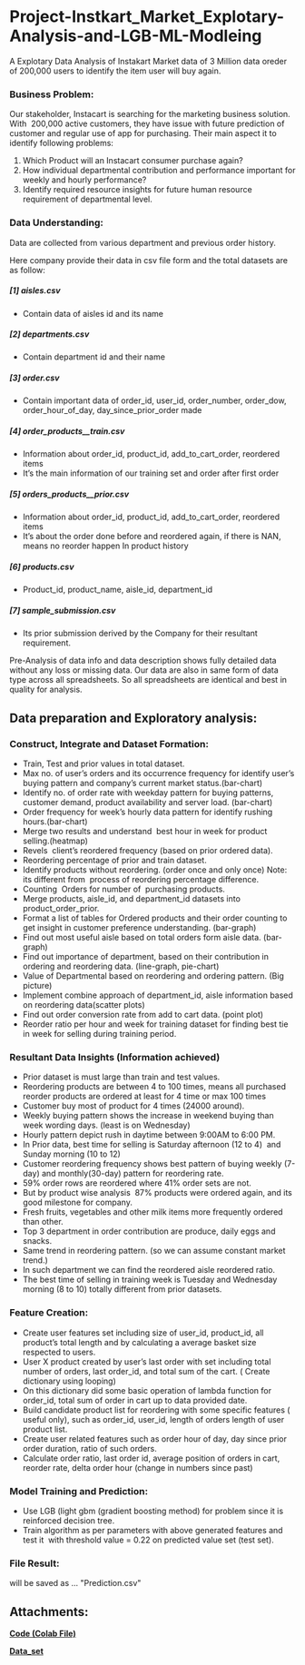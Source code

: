 # Project-Instkart_Market_Explotary-Analysis-and-LGB-ML-Modleing
A Explotary Data Analysis of Instakart Market data of 3 Million data oreder of 200,000 users to identify the item user will buy again. 

<!-- wp:heading {"level":3} -->
<h3><strong>Business Problem:</strong></h3>
<!-- /wp:heading -->

<!-- wp:paragraph -->
<p>Our stakeholder, Instacart is searching for the marketing business solution. With&nbsp;&nbsp;200,000&nbsp;active customers, they have issue with future prediction of customer and regular use of app for purchasing. Their main aspect it to identify following problems:</p>
<!-- /wp:paragraph -->

<!-- wp:list {"ordered":true,"type":"1"} -->
<ol type="1"><li>Which Product will an Instacart consumer purchase again?</li><li>How individual departmental contribution and performance important for weekly and hourly performance?</li><li>Identify required resource insights for future human resource requirement of departmental level.</li></ol>
<!-- /wp:list -->

<!-- wp:heading {"level":3} -->
<h3><strong>Data Understanding:</strong></h3>
<!-- /wp:heading -->

<!-- wp:paragraph -->
<p>Data are collected from various department and previous order history.</p>
<!-- /wp:paragraph -->

<!-- wp:paragraph -->
<p>Here company provide their data in csv file form and the total datasets are as follow:</p>
<!-- /wp:paragraph -->

<!-- wp:heading {"level":5} -->
<h5>  [1] aisles.csv</h5>
<!-- /wp:heading -->

<!-- wp:list -->
<ul><li>Contain data of aisles id and its name&nbsp;</li></ul>
<!-- /wp:list -->

<!-- wp:heading {"level":5} -->
<h5>  [2] departments.csv</h5>
<!-- /wp:heading -->

<!-- wp:list -->
<ul><li>Contain department id and their name&nbsp;</li></ul>
<!-- /wp:list -->

<!-- wp:heading {"level":5} -->
<h5>  [3] order.csv</h5>
<!-- /wp:heading -->

<!-- wp:list -->
<ul><li>Contain important data of order_id, user_id, order_number, order_dow, order_hour_of_day, day_since_prior_order made</li></ul>
<!-- /wp:list -->

<!-- wp:heading {"level":5} -->
<h5>  [4] order_products__train.csv</h5>
<!-- /wp:heading -->

<!-- wp:list -->
<ul><li>Information about order_id, product_id, add_to_cart_order, reordered items</li><li>It’s the main information of our training set and order after first order</li></ul>
<!-- /wp:list -->

<!-- wp:heading {"level":5} -->
<h5> [5] orders_products__prior.csv</h5>
<!-- /wp:heading -->

<!-- wp:list -->
<ul><li>Information about order_id, product_id, add_to_cart_order, reordered items</li><li>It’s about the order done before and reordered again, if there is NAN, means no reorder happen In product history</li></ul>
<!-- /wp:list -->

<!-- wp:heading {"level":5} -->
<h5> [6] products.csv</h5>
<!-- /wp:heading -->

<!-- wp:list -->
<ul><li>Product_id, product_name, aisle_id, department_id</li></ul>
<!-- /wp:list -->

<!-- wp:heading {"level":5} -->
<h5>  [7] sample_submission.csv</h5>
<!-- /wp:heading -->

<!-- wp:list -->
<ul><li>Its prior submission derived by the Company for their resultant requirement.</li></ul>
<!-- /wp:list -->

<!-- wp:paragraph -->
<p>Pre-Analysis of data info and data description shows fully detailed data without any loss or missing data. Our data are also in same form of data type across all spreadsheets. So all spreadsheets are identical and best in quality for analysis.</p>
<!-- /wp:paragraph -->

<!-- wp:heading -->
<h2><strong>Data preparation and </strong>Exploratory <strong>analysis:</strong></h2>
<!-- /wp:heading -->

<!-- wp:heading {"level":3} -->
<h3><strong>Construct, Integrate and Dataset Formation:</strong></h3>
<!-- /wp:heading -->

<!-- wp:list -->
<ul><li>Train, Test and prior values in total dataset.</li><li>Max no. of user’s orders and its occurrence frequency for identify user’s buying pattern and company’s current market status.(bar-chart)</li><li>Identify no. of order rate with weekday pattern for buying patterns, customer demand, product availability and server load. (bar-chart)</li><li>Order frequency for week’s hourly data pattern for identify rushing hours.(bar-chart)</li><li>Merge two results and understand&nbsp; best hour in week for product selling.(heatmap)</li><li>Revels&nbsp; client’s reordered frequency (based on prior ordered data).</li><li>Reordering percentage of prior and train dataset.</li><li>Identify products without reordering. (order once and only once) Note: its different from&nbsp; process of reordering percentage difference.</li><li>Counting&nbsp; Orders for number of&nbsp; purchasing products.</li><li>Merge products, aisle_id, and department_id datasets into product_order_prior.</li><li>Format a list of tables for Ordered products and their order counting to get insight in customer preference understanding. (bar-graph)</li><li>Find out most useful aisle based on total orders form aisle data. (bar-graph)</li><li>Find out importance of department, based on their contribution in ordering and reordering data. (line-graph, pie-chart)</li><li>Value of Departmental based on reordering and ordering pattern. (Big picture)</li><li>Implement combine approach of department_id, aisle information based on reordering data(scatter plots)</li><li>Find out order conversion rate from add to cart data. (point plot)</li><li>Reorder ratio per hour and week for training dataset for finding best tie in week for selling during training period.</li></ul>
<!-- /wp:list -->

<!-- wp:heading {"level":3} -->
<h3>Resultant Data Insights (Information achieved)</h3>
<!-- /wp:heading -->

<!-- wp:list -->
<ul><li>Prior dataset is must large than train and test values.</li><li>Reordering products are between 4 to 100 times, means all purchased reorder products are ordered at least for 4 time or max 100 times</li><li>Customer buy most of product for 4 times (24000 around).</li><li>Weekly buying pattern shows the increase in weekend buying than week wording days. (least is on Wednesday)</li><li>Hourly pattern depict rush in daytime between 9:00AM to 6:00 PM.</li><li>In Prior data, best time for selling is Saturday afternoon (12 to 4)&nbsp; and Sunday morning (10 to 12)</li><li>Customer reordering frequency shows best pattern of buying weekly (7-day) and monthly(30-day) pattern for reordering rate.</li><li>59% order rows are reordered where 41% order sets are not.</li><li>But by product wise analysis&nbsp; 87% products were ordered again, and its good milestone for company.</li><li>Fresh fruits, vegetables and other milk items more frequently ordered than other.</li><li>Top 3 department in order contribution are produce, daily eggs and snacks.</li><li>Same trend in reordering pattern. (so we can assume constant market trend.)</li><li>In such department we can find the reordered aisle reordered ratio.</li><li>The best time of selling in training week is Tuesday and Wednesday morning (8 to 10) totally different from prior datasets.</li></ul>
<!-- /wp:list -->

<!-- wp:heading {"level":3} -->
<h3><strong>Feature Creation:</strong></h3>
<!-- /wp:heading -->

<!-- wp:list -->
<ul><li>Create user features set including size of user_id, product_id, all product’s total length and by calculating a average basket size respected to users.</li><li>User X product created by user’s last order with set including total number of orders, last order_id, and total sum of the cart. ( Create dictionary using looping)</li><li>On this dictionary did some basic operation of lambda function for order_id, total sum of order in cart up to data provided date.</li><li>Build candidate product list for reordering with some specific features ( useful only), such as order_id, user_id, length of orders length of user product list.</li><li>Create user related features such as order hour of day, day since prior order duration, ratio of such orders.</li><li>Calculate order ratio, last order id, average position of orders in cart, reorder rate, delta order hour (change in numbers since past)</li></ul>
<!-- /wp:list -->

<!-- wp:heading {"level":3} -->
<h3>Model Training and Prediction:</h3>
<!-- /wp:heading -->

<!-- wp:list -->
<ul><li>Use LGB (light gbm (gradient boosting method) for problem since it is reinforced decision tree.</li><li> Train algorithm as per parameters with above generated features and test it &nbsp;with threshold value = 0.22 on predicted value set (test set).</li></ul>
<!-- /wp:list -->

<!-- wp:heading {"level":3} -->
<h3>File Result:</h3>
<!-- /wp:heading -->

<!-- wp:paragraph -->
<p>will be saved as ... "Prediction.csv"</p>
<!-- /wp:paragraph -->

<!-- wp:heading -->
<h2>Attachments:</h2>
<!-- /wp:heading -->

<!-- wp:paragraph -->
<p><strong><a href="https://github.com/vedantdave77/PROJECT-Instkart_Market_Explotary-Analysis-and-LGB-ML-Modleing/blob/master/Instacart_Exploratory_Analysis_%26_Prediction_(LGB_ML_Algo_).ipynb">Code (Colab File)</a></strong></p>
<!-- /wp:paragraph -->

<!-- wp:paragraph -->
<p><strong><a href="https://drive.google.com/open?id=1b3qy1jNEyrOiKYO7_FZ-Z71OwLFie7lW">Data_set</a></strong></p>
<!-- /wp:paragraph -->
